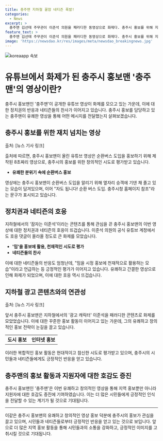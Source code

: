 ```yaml
---
title: 충주맨 지하철 꿀잠 네티즌 폭발!
categories:
  - News
excerpt: >
  충주맨 김선태 주무관이 이준석 의원을 패러디한 동영상으로 화제다. 충주시 홍보를 위해 지하철에서 잠든 이준석 의원을 모방한 영상을 유튜브에 올려 호응을 얻었고, 이에 이준석 의원까지 합동 방송을 환영하는 댓글을 달았다. 네티즌들은 이를 천재적인 시정 홍보라며 찬사를 보내고, 충주시의 홍보맨으로 활동하며 70만명의 구독자를 보유한 충주맨은 이를 바탕으로 홍보의 신이라는 책까지 출판했다.
feature_text: >
  충주맨 김선태 주무관이 이준석 의원을 패러디한 동영상으로 화제다. 충주시 홍보를 위해 지하철에서 잠든 이준석 의원을 모방한 영상을 유튜브에 올려 호응을 얻었고, 이에 이준석 의원까지 합동 방송을 환영하는 댓글을 달았다. 네티즌들은 이를 천재적인 시정 홍보라며 찬사를 보내고, 충주시의 홍보맨으로 활동하며 70만명의 구독자를 보유한 충주맨은 이를 바탕으로 홍보의 신이라는 책까지 출판했다.
image: 'https://newsdao.kr/res/images/meta/newsdao_breakingnews.jpg'
---
```


<p><img src="https://newsdao.kr/res/images/meta/newsdao_breakingnews.jpg" alt="koreaapp 속보" /></p>

<h1>유튜브에서 화제가 된 충주시 홍보맨 '충주맨'의 영상이란?</h1>

<p data-ke-size="size16">충주시 홍보맨인 '충주맨'이 공개한 유튜브 영상이 화제를 모으고 있는 가운데, 이에 대한 정치권의 반응과 네티즌들의 찬사가 이어지고 있습니다. 충주시 홍보를 담당하고 있는 충주맨이 유쾌한 영상을 통해 어떤 메시지를 전달했는지 살펴보겠습니다.</p>

<h2 data-ke-size="size26">충주시 홍보를 위한 재치 넘치는 영상</h2>

<p>출처: [뉴스 기사 링크]</p>

<p data-ke-size="size16">출처에 따르면, 충주시 홍보맨이 올린 유튜브 영상은 순환버스 도입을 홍보하기 위해 제작된 8초짜리 영상으로, 충주시의 홍보를 위한 창의적인 시도로 평가받고 있습니다.</p>

<ul>
  <li><b>유쾌한 분위기 속에 순환버스 홍보</b></li>
</ul>

<p data-ke-size="size16">영상에는 충주시 홍보맨이 순환버스 도입을 알리기 위해 옆자리 승객에 기댄 채 졸고 있는 모습이 담겨있으며, 이어 "자도 됩니다! 순환 버스 도입. 충주시청 홈페이지 참조"라는 문구가 표시되고 있습니다.</p>

<h2 data-ke-size="size26">정치권과 네티즌의 호응</h2>

<p data-ke-size="size16">지하철에서의 '잠자는 이준석'이라는 콘텐츠를 통해 관심을 끈 충주시 홍보맨의 이번 영상에 대한 정치권과 네티즌의 호응이 뜨겁습니다. 이준석 의원의 공식 유튜브 계정에서도 호응 댓글이 올라올 정도로 큰 화제를 모았습니다.</p>

<ul>
  <li><b>'밈'을 홍보에 활용, 천재적인 시도로 평가</b></li>
  <li><b>네티즌들의 찬사</b></li>
</ul>

<p data-ke-size="size16">이에 대한 네티즌들의 반응도 엄청난데, "밈을 시정 홍보에 천재적으로 활용하는 모습"이라고 언급하는 등 긍정적인 평가가 이어지고 있습니다. 유쾌하고 간결한 영상으로 인해 화제가 되었으며, 이에 대한 호응 역시 뜨겁습니다.</p>

<h2 data-ke-size="size26">지하철 광고 콘텐츠와의 연관성</h2>

<p>출처: [뉴스 기사 링크]</p>

<p data-ke-size="size16">앞서 충주시 홍보맨은 지하철에서의 '광고 캐릭터' 이준석을 패러디한 콘텐츠로 화제를 모았었습니다. 이에 대한 꾸준한 홍보 활동이 이어지고 있는 가운데, 그의 유쾌하고 창의적인 홍보 전략이 눈길을 끌고 있습니다.</p>

<table>
  <tr>
    <td style="text-align: center; height: 17px;"><b>도시 홍보</b></td>
    <td style="text-align: center; height: 17px;"><b>인터넷 홍보</b></td>
  </tr>
</table>

<p data-ke-size="size16">이러한 복합적인 홍보 활동은 현대적이고 참신한 시도로 평가받고 있으며, 충주시의 시민들과 네티즌들에게도 긍정적인 반응을 얻고 있습니다.</p>

<h2 data-ke-size="size26">충주맨의 홍보 활동과 지원자에 대한 호감도 증진</h2>

<p data-ke-size="size16">충주시 홍보맨인 '충주맨'은 이번 유쾌하고 창의적인 영상을 통해 지역 홍보뿐만 아니라 지원자에 대한 호감도 증진에 기여하였습니다. 이는 더 많은 시민들에게 긍정적인 인식을 전달할 수 있는 계기가 될 것으로 기대됩니다.</p>

<hr>

<p data-ke-size="size16">이같은 충주시 홍보맨의 유쾌하고 창의적인 영상 홍보 덕분에 충주시의 홍보가 관심을 끌고 있으며, 시민들과 네티즌들로부터 긍정적인 반응을 얻고 있는 것으로 보입니다. 앞으로 더 많은 지역 홍보 활동을 통해 시민들과의 소통을 강화하고, 긍정적인 이미지를 고취시킬 것으로 기대됩니다.</p>

